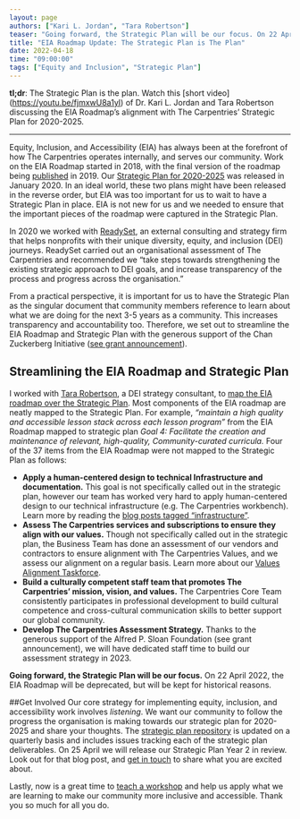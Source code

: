 ```yaml
---
layout: page
authors: ["Kari L. Jordan", "Tara Robertson"]
teaser: "Going forward, the Strategic Plan will be our focus. On 22 April 2022, the EIA Roadmap will be deprecated, but will be kept for historical reasons."
title: "EIA Roadmap Update: The Strategic Plan is The Plan"
date: 2022-04-18
time: "09:00:00"
tags: ["Equity and Inclusion", "Strategic Plan"]
---
```


**tl;dr**: The Strategic Plan is the plan. Watch this [short video] (https://youtu.be/fjmxwU8a1yI) of Dr. Kari L. Jordan and Tara Robertson discussing the EIA Roadmap’s alignment with The Carpentries’ Strategic Plan for 2020-2025.
<hr />

Equity, Inclusion, and Accessibility (EIA) has always been at the forefront of how The Carpentries operates internally, and serves our community. Work on the EIA Roadmap started in 2018, with the final version of the roadmap being [published](https://carpentries.org/blog/2019/06/eia-roadmap-release/) in 2019. Our [Strategic Plan for 2020-2025](https://carpentries.org/strategic-plan/) was released in January 2020. In an ideal world, these two plans might have been released in the reverse order, but EIA was too important for us to wait to have a Strategic Plan in place. EIA is not new for us and we needed to ensure that the important pieces of the roadmap were captured in the Strategic Plan.

In 2020 we worked with [ReadySet](https://www.thereadyset.co/about), an external consulting and strategy firm that helps nonprofits with their unique diversity, equity, and inclusion (DEI) journeys. ReadySet carried out an organisational assessment of The Carpentries and recommended we “take steps towards strengthening the existing strategic approach to DEI goals, and increase transparency of the process and progress across the organisation.”

From a practical perspective, it is important for us to have the Strategic Plan as the singular document that community members reference to learn about what we are doing for the next 3-5 years as a community. This increases transparency and accountability too. Therefore, we set out to streamline the EIA Roadmap and Strategic Plan with the generous support of the Chan Zuckerberg Initiative ([see grant announcement](https://carpentries.org/blog/2022/01/executive-director-new-years-message/)).

## Streamlining the EIA Roadmap and Strategic Plan
I worked with [Tara Robertson](https://tararobertson.ca/), a DEI strategy consultant, to [map the EIA roadmap over the Strategic Plan](https://docs.google.com/document/d/10GCFlr5x0y6eevN21Nrw4-D663ZlEiVQFYO2HzVR7Gw/edit). Most components of the EIA roadmap are neatly mapped to the Strategic Plan. For example, *“maintain a high quality and accessible lesson stack across each lesson program”* from the EIA Roadmap mapped to strategic plan *Goal 4: Facilitate the creation and maintenance of relevant, high-quality, Community-curated curricula.* Four of the 37 items from the EIA Roadmap were not mapped to the Strategic Plan as follows:

- **Apply a human-centered design to technical Infrastructure and documentation.**
This goal is not specifically called out in the strategic plan, however our team has worked very hard to apply human-centered design to our technical infrastructure (e.g. The Carpentries workbench). Learn more by reading the [blog posts tagged “infrastructure”](https://carpentries.org/posts-by-tags/#blog-tag-infrastructure).
- **Assess The Carpentries services and subscriptions to ensure they align with our values.**
Though not specifically called out in the strategic plan, the Business Team has done an assessment of our vendors and contractors to ensure alignment with The Carpentries Values, and we assess our alignment on a regular basis. Learn more about our [Values Alignment Taskforce](https://carpentries.org/blog/2021/12/values-alignment-task-force/).
- **Build a culturally competent staff team that promotes The Carpentries’ mission, vision, and values.** The Carpentries Core Team consistently participates in professional development to build cultural competence and cross-cultural communication skills to better support our global community.
- **Develop The Carpentries Assessment Strategy.** Thanks to the generous support of the Alfred P. Sloan Foundation (see grant announcement), we will have dedicated staff time to build our assessment strategy in 2023.

**Going forward, the Strategic Plan will be our focus.** On 22 April 2022, the EIA Roadmap will be deprecated, but will be kept for historical reasons.

##Get Involved
Our core strategy for implementing equity, inclusion, and accessibility work involves *listening*. We want our community to follow the progress the organisation is making towards our strategic plan for 2020-2025 and share your thoughts. The [strategic plan repository](https://github.com/carpentries/strategic-plan/issues) is updated on a quarterly basis and includes issues tracking each of the strategic plan deliverables. On 25 April we will release our Strategic Plan Year 2 in review. Look out for that blog post, and [get in touch](mailto:team@carpentries.org) to share what you are excited about.

Lastly, now is a great time to [teach a workshop](https://carpentries.topicbox.com/groups/instructors?subscription_form=450564c4-59f8-11e8-8584-f238e5388869) and help us apply what we are learning to make our community more inclusive and accessible. Thank you so much for all you do.
